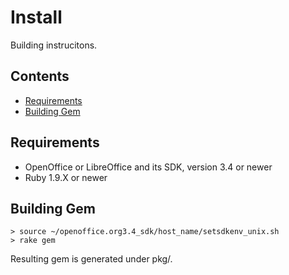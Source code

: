 
# Install

Building instrucitons.

## Contents

* [Requirements](#requirements)
* [Building Gem](#building-gem)


## Requirements

* OpenOffice or LibreOffice and its SDK, version 3.4 or newer
* Ruby 1.9.X or newer


## Building Gem

    > source ~/openoffice.org3.4_sdk/host_name/setsdkenv_unix.sh
    > rake gem

Resulting gem is generated under pkg/.
